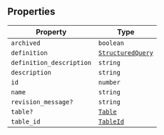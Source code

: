 ## Properties

| Property | Type |
| ------ | ------ |
| <a id="archived"></a> `archived` | `boolean` |
| <a id="definition"></a> `definition` | [`StructuredQuery`](../type-aliases/StructuredQuery.md) |
| <a id="definition_description"></a> `definition_description` | `string` |
| <a id="description"></a> `description` | `string` |
| <a id="id"></a> `id` | `number` |
| <a id="name"></a> `name` | `string` |
| <a id="revision_message"></a> `revision_message?` | `string` |
| <a id="table"></a> `table?` | [`Table`](../type-aliases/Table.md) |
| <a id="table_id"></a> `table_id` | [`TableId`](../type-aliases/TableId.md) |
